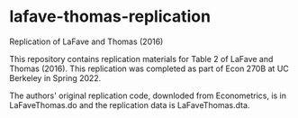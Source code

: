 # lafave-thomas-replication
Replication of LaFave and Thomas (2016)

This repository contains replication materials for Table 2 of LaFave and Thomas (2016). This replication was completed as part of Econ 270B at UC Berkeley in Spring 2022.

The authors' original replication code, downloded from Econometrics, is in LaFaveThomas.do and the replication data is LaFaveThomas.dta. 
